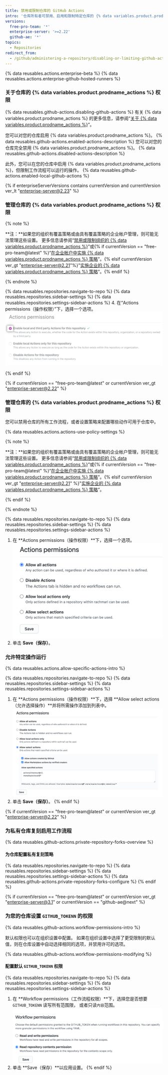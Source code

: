 ```yaml
---
title: 禁用或限制仓库的 GitHub Actions
intro: '仓库所有者可禁用、启用和限制特定仓库的 {% data variables.product.prodname_actions %}。'
versions:
  free-pro-team: '*'
  enterprise-server: '>=2.22'
  github-ae: '*'
topics:
  - Repositories
redirect_from:
  - /github/administering-a-repository/disabling-or-limiting-github-actions-for-a-repository
---
```


{% data reusables.actions.enterprise-beta %}
{% data reusables.actions.enterprise-github-hosted-runners %}

### 关于仓库的 {% data variables.product.prodname_actions %} 权限

{% data reusables.github-actions.disabling-github-actions %} 有关 {% data variables.product.prodname_actions %} 的更多信息，请参阅“[关于 {% data variables.product.prodname_actions %}](/actions/getting-started-with-github-actions/about-github-actions)”。

您可以对您的仓库启用 {% data variables.product.prodname_actions %}。 {% data reusables.github-actions.enabled-actions-description %} 您可以对您的仓库完全禁用 {% data variables.product.prodname_actions %}。 {% data reusables.github-actions.disabled-actions-description %}

此外，您可以在您的仓库中启用 {% data variables.product.prodname_actions %}，但限制工作流程可以运行的操作。 {% data reusables.github-actions.enabled-local-github-actions %}

{% if enterpriseServerVersions contains currentVersion and currentVersion ver_lt "enterprise-server@2.23" %}

### 管理仓库的 {% data variables.product.prodname_actions %} 权限

{% note %}

**注：**如果您的组织有覆盖策略或由具有覆盖策略的企业帐户管理，则可能无法管理这些设置。 更多信息请参阅“[禁用或限制组织的 {% data variables.product.prodname_actions %}](/organizations/managing-organization-settings/disabling-or-limiting-github-actions-for-your-organization)”或{% if currentVersion == "free-pro-team@latest" %}“[在企业帐户中实施 {% data variables.product.prodname_actions %} 策略](/github/setting-up-and-managing-your-enterprise/enforcing-github-actions-policies-in-your-enterprise-account)”。{% elsif currentVersion ver_gt "enterprise-server@2.21"%}"[实施企业的 {% data variables.product.prodname_actions %} 策略](/enterprise/admin/github-actions/enforcing-github-actions-policies-for-your-enterprise)“。{% endif %}

{% endnote %}

{% data reusables.repositories.navigate-to-repo %}
{% data reusables.repositories.sidebar-settings %}
{% data reusables.repositories.settings-sidebar-actions %}
4. 在“Actions permissions（操作权限）”下，选择一个选项。 ![启用、禁用或限制此仓库的操作](/assets/images/help/repository/enable-repo-actions.png)

{% endif %}

{% if currentVersion == "free-pro-team@latest" or currentVersion ver_gt "enterprise-server@2.22" %}

### 管理仓库的 {% data variables.product.prodname_actions %} 权限

您可以禁用仓库的所有工作流程，或者设置策略来配置哪些动作可用于仓库中。

{% data reusables.actions.actions-use-policy-settings %}

{% note %}

**注：**如果您的组织有覆盖策略或由具有覆盖策略的企业帐户管理，则可能无法管理这些设置。 更多信息请参阅“[禁用或限制组织的 {% data variables.product.prodname_actions %}](/organizations/managing-organization-settings/disabling-or-limiting-github-actions-for-your-organization)”或{% if currentVersion == "free-pro-team@latest" %}“[在企业帐户中实施 {% data variables.product.prodname_actions %} 策略](/github/setting-up-and-managing-your-enterprise/enforcing-github-actions-policies-in-your-enterprise-account)”。{% elsif currentVersion ver_gt "enterprise-server@2.21" %}"[实施企业的 {% data variables.product.prodname_actions %} 策略](/enterprise/admin/github-actions/enforcing-github-actions-policies-for-your-enterprise)“。

{% endif %}

{% endnote %}

{% data reusables.repositories.navigate-to-repo %}
{% data reusables.repositories.sidebar-settings %}
{% data reusables.repositories.settings-sidebar-actions %}
1. 在 **Actions permissions（操作权限）**下，选择一个选项。 ![设置此组织的操作策略](/assets/images/help/repository/actions-policy.png)
1. 单击 **Save（保存）**。

### 允许特定操作运行

{% data reusables.actions.allow-specific-actions-intro %}

{% data reusables.repositories.navigate-to-repo %}
{% data reusables.repositories.sidebar-settings %}
{% data reusables.repositories.settings-sidebar-actions %}
1. 在 **Actions permissions（操作权限）**下，选择 **Allow select actions（允许选择操作）**并将所需操作添加到列表中。 ![添加操作到允许列表](/assets/images/help/repository/actions-policy-allow-list.png)
2. 单击 **Save（保存）**。
{% endif %}

{% if currentVersion == "free-pro-team@latest" or currentVersion ver_gt "enterprise-server@2.22" %}
### 为私有仓库复刻启用工作流程

{% data reusables.github-actions.private-repository-forks-overview %}

#### 为仓库配置私有复刻策略

{% data reusables.repositories.navigate-to-repo %}
{% data reusables.repositories.sidebar-settings %}
{% data reusables.repositories.settings-sidebar-actions %}
{% data reusables.github-actions.private-repository-forks-configure %}
{% endif %}

{% if currentVersion == "free-pro-team@latest" or currentVersion ver_gt "enterprise-server@3.1" or currentVersion == "github-ae@next" %}
### 为您的仓库设置 `GITHUB_TOKENN` 的权限

{% data reusables.github-actions.workflow-permissions-intro %}

默认权限也可以在组织设置中配置。 如果在组织设置中选择了更受限制的默认值，则在仓库设置中自动选择相同的选项，并禁用许可的选项。

{% data reusables.github-actions.workflow-permissions-modifying %}

#### 配置默认 `GITHUB_TOKENN` 权限

{% data reusables.repositories.navigate-to-repo %}
{% data reusables.repositories.sidebar-settings %}
{% data reusables.repositories.settings-sidebar-actions %}
1. 在 **Workflow permissions（工作流程权限）**下，选择您是否想要 `GITHUB_TOKENN` 读写所有范围限， 或者只读`内容`范围。 ![为此仓库设置 GITHUB_TOKENN 权限](/assets/images/help/settings/actions-workflow-permissions-repository.png)
1. 单击 **Save（保存）**以应用设置。
{% endif %}
